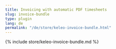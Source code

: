 ```yaml
---
title: Invoicing with automatic PDF timesheets
slug: invoice-bundle
type: plugin
lang: de
permalink: "/de/store/keleo-invoice-bundle.html"
---
```


{% include store/keleo-invoice-bundle.md %}
